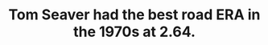 ---
title:      
  - Tom Seaver had the best road ERA in the 1970s at 2.64.
secondary:
  - Bert Blyleven had the second best with a 2.85 road ERA.
reference:
---